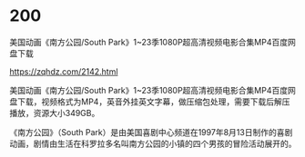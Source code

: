 # 200
美国动画《南方公园/South Park》1~23季1080P超高清视频电影合集MP4百度网盘下载

https://zqhdz.com/2142.html

美国动画《南方公园/South Park》1~23季1080P超高清视频电影合集MP4百度网盘下载，视频格式为MP4，英音外挂英文字幕，做压缩包处理，需要下载后解压播放，资源大小349GB。

《南方公园》（South Park）是由美国喜剧中心频道在1997年8月13日制作的喜剧动画，剧情由生活在科罗拉多名叫南方公园的小镇的四个男孩的冒险活动展开的。
